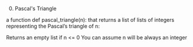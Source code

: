 0. Pascal's Triangle

a function def pascal_triangle(n): that returns a list of lists of integers representing the Pascal’s triangle of n:

Returns an empty list if n <= 0
You can assume n will be always an integer
